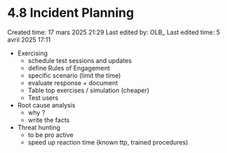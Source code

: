 # 4.8 Incident Planning

Created time: 17 mars 2025 21:29
Last edited by: OLB_
Last edited time: 5 avril 2025 17:11

- Exercising
    - schedule test sessions and updates
    - define Rules of Engagement
    - specific scenario (limit the time)
    - evaluate response + document
    - Table top exercises / simulation (cheaper)
    - Test users
- Root cause analysis
    - why ?
    - write the facts
- Threat hunting
    - to be pro active
    - speed up reaction time (known ttp, trained procedures)
